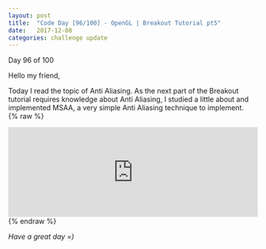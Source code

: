 ```yaml
---
layout: post
title:  "Code Day [96/100] - OpenGL | Breakout Tutorial pt5"
date:   2017-12-08
categories: challenge update
---
```


Day 96 of 100

Hello my friend,

Today I read the topic of Anti Aliasing. As the next part of the Breakout tutorial requires knowledge about Anti Aliasing, I studied a little about and implemented MSAA, a very simple Anti Aliasing technique to implement.   
{% raw %}
<iframe frameborder="0" class="juxtapose" width="100%" height="181" src="https://cdn.knightlab.com/libs/juxtapose/latest/embed/index.html?uid=2b91ec20-dc48-11e7-b263-0edaf8f81e27"></iframe>
{% endraw %}

_Have a great day =)_